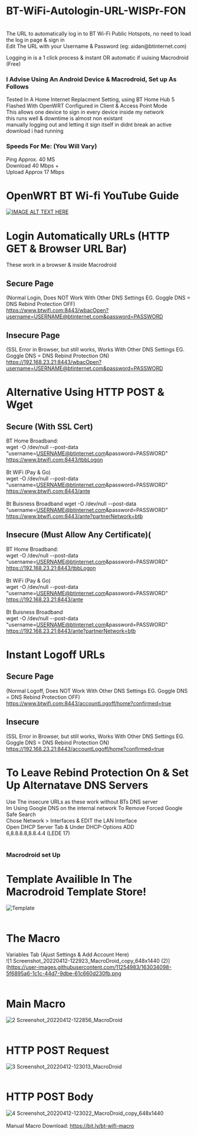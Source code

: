 # BT-WiFi-Autologin-URL-WISPr-FON
<br/> 
The URL to automatically log in to BT Wi-Fi Public Hotspots, no need to load the log in page & sign in<br/> 
Edit The URL with your Username &amp; Password (eg: aidan@btinternet.com)

Logging in is a 1 click process & instant OR automatic if uuising Macrodroid (Free)

### I Advise Using An Android Device & Macrodroid, Set up As Follows <br/>

Tested In A Home Internet Replacment Setting, using BT Home Hub 5 Flashed With OpenWRT Configured in Client & Access Point Mode <br/>
This allows one device to sign in every device inside my network <br/>
this runs well & downtime is almost non existant <br/>
manually logging out and letting it sign itself in didnt break an active download i had running

### Speeds For Me: (You Will Vary) <br/>
Ping Approx. 40 MS<br/>
Download 40 Mbps +<br/>
Upload Approx 17 Mbps

# OpenWRT BT Wi-fi YouTube Guide <br/>
[![IMAGE ALT TEXT HERE](https://img.youtube.com/vi/z7pTcrwUQkU/0.jpg)](https://www.youtube.com/watch?v=z7pTcrwUQkU)

# Login Automatically URLs (HTTP GET & Browser URL Bar)<br/>
These work in a browser & inside Macrodroid
## Secure Page <br/>
(Normal Login, Does NOT Work With Other DNS Settings EG. Goggle DNS = DNS Rebind Protection OFF)<br/>
https://www.btwifi.com:8443/wbacOpen?username=USERNAME@btinternet.com&password=PASSWORD

## Insecure Page <br/>
(SSL Error in Browser, but still works, Works With Other DNS Settings EG. Goggle DNS = DNS Rebind Protection ON) <br/>
https://192.168.23.21:8443/wbacOpen?username=USERNAME@btinternet.com&password=PASSWORD

# Alternative Using HTTP POST & Wget
## Secure (With SSL Cert) <br/>
BT Home Broadband:<br/>
wget -O /dev/null --post-data "username=USERNAME@btinternet.com&password=PASSWORD" https://www.btwifi.com:8443/tbbLogon<br/>
<br/>
Bt WiFi (Pay & Go)<br/>
wget -O /dev/null --post-data "username=USERNAME@btinternet.com&password=PASSWORD" https://www.btwifi.com:8443/ante<br/>
<br/>
Bt Buisness Broadband
wget -O /dev/null --post-data "username=USERNAME@btinternet.com&password=PASSWORD" https://www.btwifi.com:8443/ante?partnerNetwork=btb

## Insecure (Must Allow Any Certificate)( <br/>
BT Home Broadband:<br/>
wget -O /dev/null --post-data "username=USERNAME@btinternet.com&password=PASSWORD" https://192.168.23.21:8443/tbbLogon<br/>
<br/>
Bt WiFi (Pay & Go)<br/>
wget -O /dev/null --post-data "username=USERNAME@btinternet.com&password=PASSWORD" https://192.168.23.21:8443/ante<br/>
<br/>
Bt Buisness Broadband<br/>
wget -O /dev/null --post-data "username=USERNAME@btinternet.com&password=PASSWORD" https://192.168.23.21:8443/ante?partnerNetwork=btb<br/>

# Instant Logoff URLs<br/>

## Secure Page <br/>
(Normal Logoff, Does NOT Work With Other DNS Settings EG. Goggle DNS = DNS Rebind Protection OFF) <br/>
https://www.btwifi.com:8443/accountLogoff/home?confirmed=true

## Insecure <br/>
(SSL Error in Browser, but still works, Works With Other DNS Settings EG. Goggle DNS = DNS Rebind Protection ON) <br/>
https://192.168.23.21:8443/accountLogoff/home?confirmed=true


# To Leave Rebind Protection On & Set Up Alternatave DNS Servers
Use The insecure URLs as these work without BTs DNS server<br/>
Im Using Google DNS on the internal network To Remove Forced Google Safe Search<br/>
Chose Network > Interfaces & EDIT the LAN Interface<br/>
Open DHCP Server Tab & Under DHCP-Options ADD<br/>
6,8.8.8.8,8.8.4.4 (LEDE 17)<br/>
<br/>
### Macrodroid set Up<br/>
# Template Availible In The Macrodroid Template Store!<br/>
![Template](https://user-images.githubusercontent.com/11254983/162732928-27fa7882-2115-4912-b886-ae7e76809c88.png)<br/>
<br/>
# The Macro<br/>
Variables Tab (Ajust Settings & Add Account Here)<br/>
![1 Screenshot_20220412-122923_MacroDroid_copy_648x1440 (2)](https://user-images.githubusercontent.com/11254983/163034098-5f6895a6-1c1c-44d7-9dbe-61c660d230fb.png<br/>
<br/>
# Main Macro<br/>
![2 Screenshot_20220412-122856_MacroDroid](https://user-images.githubusercontent.com/11254983/163034820-3abc3c5f-cd50-413f-9bd9-67070f5a9ca8.jpg)<br/>
<br/>
# HTTP POST Request<br/>
![3 Screenshot_20220412-123013_MacroDroid](https://user-images.githubusercontent.com/11254983/163034409-5751704c-937f-4461-9342-fe42f943fb53.jpg)<br/>
<br/>
# HTTP POST Body<br/>
![4  Screenshot_20220412-123022_MacroDroid_copy_648x1440](https://user-images.githubusercontent.com/11254983/163034412-4e559a75-585d-4368-a9d5-3ab1d91de674.png)<br/>
<br/>
Manual Macro Download: https://bit.ly/bt-wifi-macro<br/>

